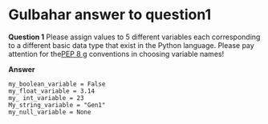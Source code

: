 # Gulbahar answer to question1

**Question 1** Please assign values to 5 different variables each corresponding to a different basic data type that exist in the Python language. Please pay attention for the[PEP 8 g](https://www.python.org/dev/peps/pep-0008/) conventions in choosing variable names!

**Answer**

 ```
my_boolean_variable = False
my_float_variable = 3.14
my_ int_variable = 23
My_string_variable = "Gen1"
my_null_variable = None
```